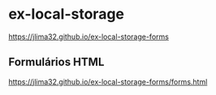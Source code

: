 # ex-local-storage
https://jlima32.github.io/ex-local-storage-forms

## Formulários HTML
https://jlima32.github.io/ex-local-storage-forms/forms.html
